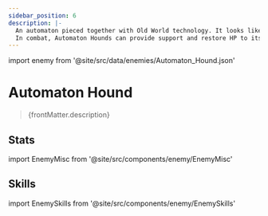 ```yaml
---
sidebar_position: 6
description: |-
  An automaton pieced together with Old World technology. It looks like a transportation vehicle whose purpose has long been forgotten.
  In combat, Automaton Hounds can provide support and restore HP to its allies.
---
```


import enemy from '@site/src/data/enemies/Automaton_Hound.json'

# Automaton Hound
<blockquote>{frontMatter.description}</blockquote>

## Stats

import EnemyMisc from '@site/src/components/enemy/EnemyMisc'

<EnemyMisc enemy={enemy} variant={0} />

## Skills

import EnemySkills from '@site/src/components/enemy/EnemySkills'

<EnemySkills enemy={enemy} variant={0} />
